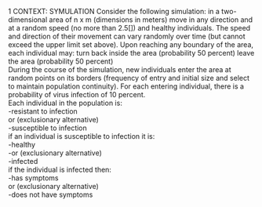 1 CONTEXT: SYMULATION
Consider the following simulation: in a two-dimensional area of n x m (dimensions in meters) move in any direction and at a random speed (no more than 2.5[]) and healthy individuals. The speed and direction of their movement can vary randomly over time (but cannot exceed the upper limit set above). Upon reaching any boundary of the area, each individual may:
turn back inside the area (probability 50 percent) leave the area (probability 50 percent)\
During the course of the simulation, new individuals enter the area at random points on its borders (frequency of entry and initial size and select to maintain population continuity). For each entering individual, there is a probability of virus infection of 10 percent.\
Each individual in the population is:\
-resistant to infection\
or (exclusionary alternative)\
-susceptible to infection\
if an individual is susceptible to infection it is:\
-healthy\
-or (exclusionary alternative)\
-infected\
if the individual is infected then:\
-has symptoms\
or (exclusionary alternative)\
-does not have symptoms
